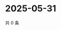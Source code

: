 # 2025-05-31

共 0 条

<!-- BEGIN ZHIHUVIDEO -->
<!-- 最后更新时间 Sat May 31 2025 15:10:20 GMT+0800 (China Standard Time) -->

<!-- END ZHIHUVIDEO -->
